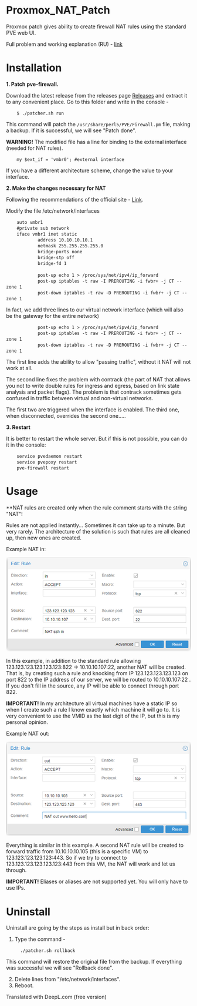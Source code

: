 # Proxmox_NAT_Patch
Proxmox patch gives ability to create firewall NAT rules using the standard PVE web UI.

Full problem and working explanation (RU) - [link](https://github.com/Code-Exec/Proxmox_NAT_Patch/explanation_ru.md)

# Installation

**1. Patch pve-firewall.**

Download the latest release from the releases page [Releases](https://github.com/Code-Exec/Proxmox_NAT_Patch/releases) and extract it to any convenient place. Go to this folder and write in the console - 
        
        $ ./patcher.sh run

This command will patch the `/usr/share/perl5/PVE/Firewall.pm` file, making a backup. If it is successful, we will see "Patch done".

**WARNING!** The modified file has a line for binding to the external interface (needed for NAT rules).

        my $ext_if = 'vmbr0'; #external interface

If you have a different architecture scheme, change the value to your interface.

**2. Make the changes necessary for NAT**

Following the recommendations of the official site - [Link](https://pve.proxmox.com/wiki/Network_Configuration#_masquerading_nat_with_tt_span_class_monospaced_iptables_span_tt).

Modify the file /etc/network/interfaces

        auto vmbr1
        #private sub network
        iface vmbr1 inet static
                address 10.10.10.10.1
                netmask 255.255.255.255.0
                bridge-ports none
                bridge-stp off
                bridge-fd 1

                post-up echo 1 > /proc/sys/net/ipv4/ip_forward
                post-up iptables -t raw -I PREROUTING -i fwbr+ -j CT --zone 1
                post-down iptables -t raw -D PREROUTING -i fwbr+ -j CT --zone 1

In fact, we add three lines to our virtual network interface (which will also be the gateway for the entire network)

                post-up echo 1 > /proc/sys/net/ipv4/ip_forward
                post-up iptables -t raw -I PREROUTING -i fwbr+ -j CT --zone 1
                post-down iptables -t raw -D PREROUTING -i fwbr+ -j CT --zone 1

The first line adds the ability to allow "passing traffic", without it NAT will not work at all.

The second line fixes the problem with contrack (the part of NAT that allows you not to write double rules for ingress and egress, based on link state analysis and packet flags). The problem is that contrack sometimes gets confused in traffic between virtual and non-virtual networks. 

The first two are triggered when the interface is enabled. The third one, when disconnected, overrides the second one.....

**3. Restart** 

It is better to restart the whole server. But if this is not possible, you can do it in the console:

        service pvedaemon restart
        service pvepoxy restart
        pve-firewall restart

# Usage

**NAT rules are created only when the rule comment starts with the string "NAT"!

Rules are not applied instantly... Sometimes it can take up to a minute. But very rarely. The architecture of the solution is such that rules are all cleaned up, then new ones are created.

Example NAT in:

![Sample_NAT_in](https://github.com/Code-Exec/Proxmox_NAT_Patch/blob/master/img/Sample_NAT_in.PNG)

In this example, in addition to the standard rule allowing 123.123.123.123.123.123:822 -> 10.10.10.107:22, another NAT will be created. That is, by creating such a rule and knocking from IP 123.123.123.123.123 on port 822 to the IP address of our server, we will be routed to 10.10.10.107:22 . If you don't fill in the source, any IP will be able to connect through port 822.

**IMPORTANT!** In my architecture all virtual machines have a static IP so when I create such a rule I know exactly which machine it will go to. It is very convenient to use the VMID as the last digit of the IP, but this is my personal opinion.

Example NAT out:

![Sample_NAT_out](https://github.com/Code-Exec/Proxmox_NAT_Patch/blob/master/img/Sample_NAT_out.PNG)

Everything is similar in this example. A second NAT rule will be created to forward traffic from 10.10.10.10.105 (this is a specific VM) to 123.123.123.123.123:443. So if we try to connect to 123.123.123.123.123.123:443 from this VM, the NAT will work and let us through.

**IMPORTANT!** Eliases or aliases are not supported yet. You will only have to use IPs.

# Uninstall

Uninstall are going by the steps as install but in back order:
1. Type the command -  

         ./patcher.sh rollback

This command will restore the original file from the backup. If everything was successful we will see "Rollback done".

2. Delete lines from "/etc/network/interfaces".
3. Reboot.

Translated with DeepL.com (free version)